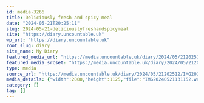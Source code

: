 ```yaml
---
id: media-3266
title: Deliciously fresh and spicy meal
date: "2024-05-21T20:25:11"
slug: 2024-05-21-deliciouslyfreshandspicymeal
site: "https://diary.uncountable.uk"
wp_url: "https://diary.uncountable.uk"
root_slug: diary
site_name: My Diary
featured_media_url: "https://media.uncountable.uk/diary/2024/05/21202512/IMG20240521131152.webp"
featured_media_srcset: "https://media.uncountable.uk/diary/2024/05/21202512/IMG20240521131152-300x169.webp 300w, https://media.uncountable.uk/diary/2024/05/21202512/IMG20240521131152-1024x576.webp 1024w, https://media.uncountable.uk/diary/2024/05/21202512/IMG20240521131152-150x150.webp 150w, https://media.uncountable.uk/diary/2024/05/21202512/IMG20240521131152-640x360.webp 640w, https://media.uncountable.uk/diary/2024/05/21202512/IMG20240521131152.webp 2000w"
type: media
source_url: "https://media.uncountable.uk/diary/2024/05/21202512/IMG20240521131152.webp"
media_details: {"width":2000,"height":1125,"file":"IMG20240521131152.webp","filesize":197502,"sizes":{"medium":{"file":"IMG20240521131152-300x169.webp","width":300,"height":169,"filesize":16398,"mime_type":"image/webp","source_url":"https://media.uncountable.uk/diary/2024/05/21202512/IMG20240521131152-300x169.webp"},"large":{"file":"IMG20240521131152-1024x576.webp","width":1024,"height":576,"filesize":103152,"mime_type":"image/webp","source_url":"https://media.uncountable.uk/diary/2024/05/21202512/IMG20240521131152-1024x576.webp"},"thumbnail":{"file":"IMG20240521131152-150x150.webp","width":150,"height":150,"filesize":8092,"mime_type":"image/webp","source_url":"https://media.uncountable.uk/diary/2024/05/21202512/IMG20240521131152-150x150.webp"},"mobwidth":{"file":"IMG20240521131152-640x360.webp","width":640,"height":360,"filesize":51154,"mime_type":"image/webp","source_url":"https://media.uncountable.uk/diary/2024/05/21202512/IMG20240521131152-640x360.webp"},"full":{"file":"IMG20240521131152.webp","width":2000,"height":1125,"mime_type":"image/webp","source_url":"https://media.uncountable.uk/diary/2024/05/21202512/IMG20240521131152.webp"}},"image_meta":{"aperture":"0","credit":"","camera":"","caption":"","created_timestamp":"0","copyright":"","focal_length":"0","iso":"0","shutter_speed":"0","title":"","orientation":"0","keywords":[]}}
category: []
tag: []
---
```


